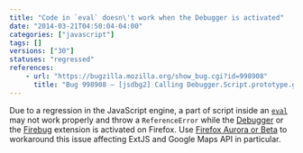 ```yaml
---
title: "Code in `eval` doesn\'t work when the Debugger is activated"
date: "2014-03-21T04:50:04-04:00"
categories: ["javascript"]
tags: []
versions: ["30"]
statuses: "regressed"
references:
    - url: "https://bugzilla.mozilla.org/show_bug.cgi?id=998908"
      title: "Bug 998908 – [jsdbg2] Calling Debugger.Script.prototype.getChildScripts causes errors to be thrown that otherwise wouldn\'t be"
---
```

Due to a regression in the JavaScript engine, a part of script inside an [`eval`](https://developer.mozilla.org/docs/Web/JavaScript/Reference/Global_Objects/eval) may not work properly and throw a `ReferenceError` while the [Debugger](https://developer.mozilla.org/docs/Tools/Debugger) or the [Firebug](https://getfirebug.com/) extension is activated on Firefox. Use [Firefox Aurora or Beta](https://www.mozilla.org/firefox/channel/) to workaround this issue affecting ExtJS and Google Maps API in particular.
